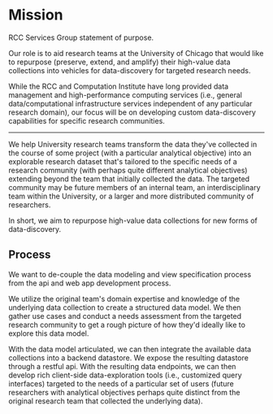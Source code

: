 # Mission

RCC Services Group statement of purpose.

Our role is to aid research teams at the University of Chicago that would like to repurpose (preserve, extend, and amplify) their high-value data collections into vehicles for data-discovery for targeted research needs.  

While the RCC and Computation Institute have long provided data management and
high-performance computing services (i.e., general data/computational infrastructure services independent of any particular research domain), our focus will be on developing custom data-discovery capabilities for specific research communities. 

---

We help University research teams transform the data they've collected in the course of some project (with a particular analytical objective) into an explorable research dataset that's tailored to the specific needs of a research community (with perhaps quite different analytical objectives) extending beyond the team that initially collected the data.  The targeted community may be future members of an internal team, an interdisciplinary team within the University, or a larger and more distributed community of researchers.

In short, we aim to repurpose high-value data collections for new forms of data-discovery.


## Process

We want to de-couple the data modeling and view specification process from the api and web app development process.

We utilize the original team's domain expertise and knowledge of the underlying
data collection to create a structured data model.  We then gather use cases
and conduct a needs assessment from the targeted research community to
get a rough picture of how they'd ideally like to explore this data model.

With the data model articulated, we can then integrate the available data collections into a backend datastore.  We expose the resulting datastore through a restful api.  With the resulting data endpoints, we can then develop rich client-side data-exploration tools (i.e., customized query interfaces) targeted to the needs of a particular set of users (future researchers with analytical objectives perhaps quite distinct from the original research team that collected the underlying data).
